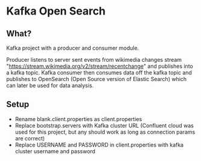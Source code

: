 # Kafka Open Search

## What?
Kafka project with a producer and consumer module.

Producer listens to server sent events from wikimedia changes stream "https://stream.wikimedia.org/v2/stream/recentchange" and publishes into a kafka topic.
Kafka consumer then consumes data off the kafka topic and publishes to OpenSearch (Open Source version of Elastic Search) which can later be used for data analysis.

## Setup
<ul>
  <li>
    Rename blank.client.properties as client.properties
  </li>
  <li>
    Replace bootstrap.servers with Kafka cluster URL (Confluent cloud was used for this project, but any should work as long as connection params are correct)
  </li>
  <li>
    Replace USERNAME and PASSWORD in client.properties with kafka cluster username and password
  </li>
</ul>
